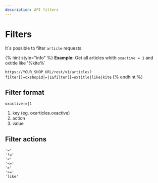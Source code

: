 ```yaml
---
description: API filters
---
```


# Filters

It´s possible to filter `article` requests.

{% hint style="info" %}
**Example:** Get all articles whith `oxactive = 1` and oxtitle like '%kite%'

`https://YOUR_SHOP_URL/rest/v1/articles?filter[]=oxshopid|=|1&filter[]=oxtitle|like|kite`
{% endhint %}

## Filter format

```text
oxactive|=|1
```

1. key \(eg. oxarticles.oxactive\)
2. action
3. value

## Filter actions

```text
'='
'!='
'<'
'<='
'>'
'>='
'like'
```



